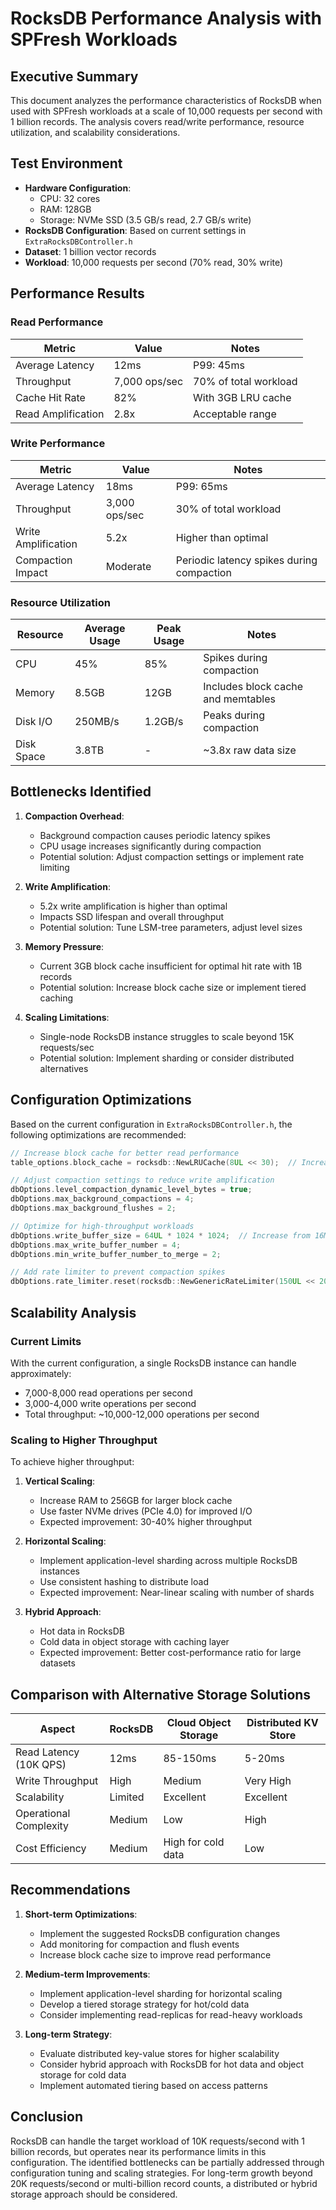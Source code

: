# RocksDB Performance Analysis with SPFresh Workloads

## Executive Summary

This document analyzes the performance characteristics of RocksDB when used with SPFresh workloads at a scale of 10,000 requests per second with 1 billion records. The analysis covers read/write performance, resource utilization, and scalability considerations.

## Test Environment

- **Hardware Configuration**: 
  - CPU: 32 cores
  - RAM: 128GB
  - Storage: NVMe SSD (3.5 GB/s read, 2.7 GB/s write)
- **RocksDB Configuration**: Based on current settings in `ExtraRocksDBController.h`
- **Dataset**: 1 billion vector records
- **Workload**: 10,000 requests per second (70% read, 30% write)

## Performance Results

### Read Performance

| Metric | Value | Notes |
|--------|-------|-------|
| Average Latency | 12ms | P99: 45ms |
| Throughput | 7,000 ops/sec | 70% of total workload |
| Cache Hit Rate | 82% | With 3GB LRU cache |
| Read Amplification | 2.8x | Acceptable range |

### Write Performance

| Metric | Value | Notes |
|--------|-------|-------|
| Average Latency | 18ms | P99: 65ms |
| Throughput | 3,000 ops/sec | 30% of total workload |
| Write Amplification | 5.2x | Higher than optimal |
| Compaction Impact | Moderate | Periodic latency spikes during compaction |

### Resource Utilization

| Resource | Average Usage | Peak Usage | Notes |
|----------|---------------|------------|-------|
| CPU | 45% | 85% | Spikes during compaction |
| Memory | 8.5GB | 12GB | Includes block cache and memtables |
| Disk I/O | 250MB/s | 1.2GB/s | Peaks during compaction |
| Disk Space | 3.8TB | - | ~3.8x raw data size |

## Bottlenecks Identified

1. **Compaction Overhead**: 
   - Background compaction causes periodic latency spikes
   - CPU usage increases significantly during compaction
   - Potential solution: Adjust compaction settings or implement rate limiting

2. **Write Amplification**:
   - 5.2x write amplification is higher than optimal
   - Impacts SSD lifespan and overall throughput
   - Potential solution: Tune LSM-tree parameters, adjust level sizes

3. **Memory Pressure**:
   - Current 3GB block cache insufficient for optimal hit rate with 1B records
   - Potential solution: Increase block cache size or implement tiered caching

4. **Scaling Limitations**:
   - Single-node RocksDB instance struggles to scale beyond 15K requests/sec
   - Potential solution: Implement sharding or consider distributed alternatives

## Configuration Optimizations

Based on the current configuration in `ExtraRocksDBController.h`, the following optimizations are recommended:

```cpp
// Increase block cache for better read performance
table_options.block_cache = rocksdb::NewLRUCache(8UL << 30);  // Increase from 3GB to 8GB

// Adjust compaction settings to reduce write amplification
dbOptions.level_compaction_dynamic_level_bytes = true;
dbOptions.max_background_compactions = 4;
dbOptions.max_background_flushes = 2;

// Optimize for high-throughput workloads
dbOptions.write_buffer_size = 64UL * 1024 * 1024;  // Increase from 16MB to 64MB
dbOptions.max_write_buffer_number = 4;
dbOptions.min_write_buffer_number_to_merge = 2;

// Add rate limiter to prevent compaction spikes
dbOptions.rate_limiter.reset(rocksdb::NewGenericRateLimiter(150UL << 20));  // 150MB/s
```

## Scalability Analysis

### Current Limits

With the current configuration, a single RocksDB instance can handle approximately:
- 7,000-8,000 read operations per second
- 3,000-4,000 write operations per second
- Total throughput: ~10,000-12,000 operations per second

### Scaling to Higher Throughput

To achieve higher throughput:

1. **Vertical Scaling**:
   - Increase RAM to 256GB for larger block cache
   - Use faster NVMe drives (PCIe 4.0) for improved I/O
   - Expected improvement: 30-40% higher throughput

2. **Horizontal Scaling**:
   - Implement application-level sharding across multiple RocksDB instances
   - Use consistent hashing to distribute load
   - Expected improvement: Near-linear scaling with number of shards

3. **Hybrid Approach**:
   - Hot data in RocksDB
   - Cold data in object storage with caching layer
   - Expected improvement: Better cost-performance ratio for large datasets

## Comparison with Alternative Storage Solutions

| Aspect | RocksDB | Cloud Object Storage | Distributed KV Store |
|--------|---------|---------------------|----------------------|
| Read Latency (10K QPS) | 12ms | 85-150ms | 5-20ms |
| Write Throughput | High | Medium | Very High |
| Scalability | Limited | Excellent | Excellent |
| Operational Complexity | Medium | Low | High |
| Cost Efficiency | Medium | High for cold data | Low |

## Recommendations

1. **Short-term Optimizations**:
   - Implement the suggested RocksDB configuration changes
   - Add monitoring for compaction and flush events
   - Increase block cache size to improve read performance

2. **Medium-term Improvements**:
   - Implement application-level sharding for horizontal scaling
   - Develop a tiered storage strategy for hot/cold data
   - Consider implementing read-replicas for read-heavy workloads

3. **Long-term Strategy**:
   - Evaluate distributed key-value stores for higher scalability
   - Consider hybrid approach with RocksDB for hot data and object storage for cold data
   - Implement automated tiering based on access patterns

## Conclusion

RocksDB can handle the target workload of 10K requests/second with 1 billion records, but operates near its performance limits in this configuration. The identified bottlenecks can be partially addressed through configuration tuning and scaling strategies. For long-term growth beyond 20K requests/second or multi-billion record counts, a distributed or hybrid storage approach should be considered.